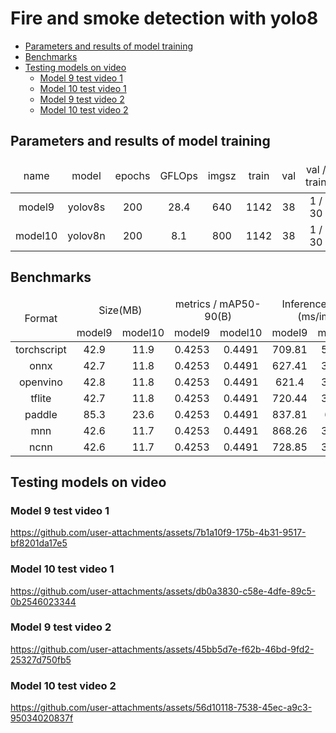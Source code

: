 # Fire and smoke detection with yolo8
* [Parameters and results of model training](#parameters-and-results-of-model-training)
* [Benchmarks](#benchmarks)
* [Testing models on video](#testing-models-on-video)
  * [Model 9 test video 1](#model-9-test-video-1)
  * [Model 10 test video 1](#model-10-test-video-1)
  * [Model 9 test video 2](#model-9-test-video-2)
  * [Model 10 test video 2](#model-10-test-video-2)

## Parameters and results of model training
<table>
    <thead>
        <tr>
            <td rowspan=2 align="center">name</td>
            <td rowspan=2 align="center">model</td>
            <td rowspan=2 align="center">epochs</td>
            <td rowspan=2 align="center">GFLOps</td>
            <td rowspan=2 align="center">imgsz</td>
            <td rowspan=2 align="center">train</td>
            <td rowspan=2 align="center">val</td>
            <td rowspan=2 align="center">val / train</td>
            <td colspan=2 align="center">precision</td>
            <td colspan=2 align="center">recall</td>
            <td colspan=2 align="center">mAP50</td>
        </tr>
        <tr>
            <td align="center">Fire</td>
            <td align="center">Smoke</td>
            <td align="center">Fire</td>
            <td align="center">Smoke</td>
            <td align="center">Fire</td>
            <td align="center">Smoke</td>
        </tr>
    </thead>
    <tbody>
        <tr>
            <td align="center">model9</td>
            <td align="center">yolov8s</td>
            <td align="center">200</td>
            <td align="center">28.4</td>
            <td align="center">640</td>
            <td align="center">1142</td>
            <td align="center">38</td>
            <td align="center">1 / 30</td>
            <td align="center">0.663</td>
            <td align="center">0.935</td>
            <td align="center">0.633</td>
            <td align="center">0.708</td>
            <td align="center">0.675</td>
            <td align="center">0.848</td>
        </tr>
        <tr>
            <td align="center">model10</td>
            <td align="center">yolov8n</td>
            <td align="center">200</td>
            <td align="center">8.1</td>
            <td align="center">800</td>
            <td align="center">1142</td>
            <td align="center">38</td>
            <td align="center">1 / 30</td>
            <td align="center">0.697</td>
            <td align="center">0.835</td>
            <td align="center">0.633</td>
            <td align="center">0.75</td>
            <td align="center">0.735</td>
            <td align="center">0.856</td>
        </tr>
    </tbody>
</table>

## Benchmarks
<table>
    <thead>
        <tr>
            <td rowspan=2 align="center">Format</td>
            <td colspan=2 align="center">Size(MB)</td>
            <td colspan=2 align="center">metrics / mAP50-90(B)</td>
            <td colspan=2 align="center">Inference time (ms/im)</td>
            <td colspan=2 align="center">FPS</td>
        </tr>
        <tr>
            <td align="center">model9</td>
            <td align="center">model10</td>
            <td align="center">model9</td>
            <td align="center">model10</td>
            <td align="center">model9</td>
            <td align="center">model10</td>
            <td align="center">model9</td>
            <td align="center">model10</td>
        </tr>
    </thead>
    <tbody>
        <tr>
            <td align="center">torchscript</td>
            <td align="center">42.9</td>
            <td align="center">11.9</td>
            <td align="center">0.4253</td>
            <td align="center">0.4491</td>
            <td align="center">709.81</td>
            <td align="center">554.26</td>
            <td align="center">1.41</td>
            <td align="center">1.8</td>
        </tr>
        <tr>
            <td align="center">onnx</td>
            <td align="center">42.7</td>
            <td align="center">11.8</td>
            <td align="center">0.4253</td>
            <td align="center">0.4491</td>
            <td align="center">627.41</td>
            <td align="center">335.23</td>
            <td align="center">1.59</td>
            <td align="center">2.98</td>
        </tr>
        <tr>
            <td align="center">openvino</td>
            <td align="center">42.8</td>
            <td align="center">11.8</td>
            <td align="center">0.4253</td>
            <td align="center">0.4491</td>
            <td align="center">621.4</td>
            <td align="center">304.58</td>
            <td align="center">1.61</td>
            <td align="center">3.28</td>
        </tr>
        <tr>
            <td align="center">tflite</td>
            <td align="center">42.7</td>
            <td align="center">11.8</td>
            <td align="center">0.4253</td>
            <td align="center">0.4491</td>
            <td align="center">720.44</td>
            <td align="center">362.28</td>
            <td align="center">1.39</td>
            <td align="center">2.76</td>
        </tr>
        <tr>
            <td align="center">paddle</td>
            <td align="center">85.3</td>
            <td align="center">23.6</td>
            <td align="center">0.4253</td>
            <td align="center">0.4491</td>
            <td align="center">837.81</td>
            <td align="center">649.0</td>
            <td align="center">1.19</td>
            <td align="center">1.54</td>
        </tr>
        <tr>
            <td align="center">mnn</td>
            <td align="center">42.6</td>
            <td align="center">11.7</td>
            <td align="center">0.4253</td>
            <td align="center">0.4491</td>
            <td align="center">868.26</td>
            <td align="center">328.69</td>
            <td align="center">1.15</td>
            <td align="center">3.04</td>
        </tr>
        <tr>
            <td align="center">ncnn</td>
            <td align="center">42.6</td>
            <td align="center">11.7</td>
            <td align="center">0.4253</td>
            <td align="center">0.4491</td>
            <td align="center">728.85</td>
            <td align="center">379.68</td>
            <td align="center">1.37</td>
            <td align="center">2.63</td>
        </tr>
    </tbody>
</table>


## Testing models on video
### Model 9 test video 1

https://github.com/user-attachments/assets/7b1a10f9-175b-4b31-9517-bf8201da17e5

### Model 10 test video 1

https://github.com/user-attachments/assets/db0a3830-c58e-4dfe-89c5-0b2546023344

### Model 9 test video 2

https://github.com/user-attachments/assets/45bb5d7e-f62b-46bd-9fd2-25327d750fb5

### Model 10 test video 2

https://github.com/user-attachments/assets/56d10118-7538-45ec-a9c3-95034020837f
